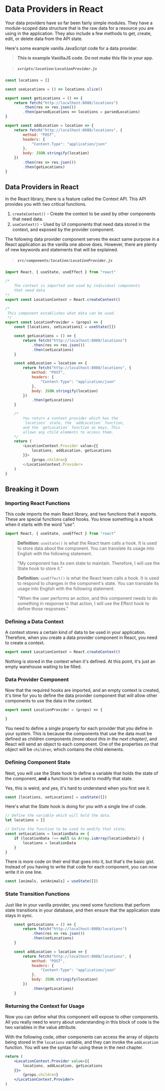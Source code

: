 # Data Providers in React

Your data providers have so far been fairly simple modules. They have a module-scoped data structure that is the raw data for a resource you are using in the application. They also include a few methods to get, create, edit, or delete data from the API state.

Here's some example vanilla JavaScript code for a data provider.

> **This is example VanillaJS code. Do not make this file in your app.**

> ##### `scripts/location/LocationProvider.js`

```js
const locations = []

const useLocations = () => locations.slice()

export const getLocations = () => {
    return fetch("http://localhost:8088/locations")
        .then(res => res.json())
        .then(parsedLocations => locations = parsedLocations)
}

export const addLocation = location => {
    return fetch("http://localhost:8088/locations", {
        method: "POST",
        headers: {
            "Content-Type": "application/json"
        },
        body: JSON.stringify(location)
    })
        .then(res => res.json())
        .then(getLocations)
}
```

## Data Providers in React

In the React library, there is a feature called the Context API. This API provides you with two critical functions.

1. `createContext()` - Create the context to be used by other components that need data.
1. `useContext()` - Used by UI components that need data stored in the context, and exposed by the provider component.

The following data provider component serves the exact same purpose in a React application as the vanilla one above does. However, there are plenty of new keywords and statements that will be explained.

> ##### `src/components/location/LocationProvider.js`

```js
import React, { useState, useEffect } from "react"

/*
    The context is imported and used by individual components
    that need data
*/
export const LocationContext = React.createContext()

/*
 This component establishes what data can be used.
 */
export const LocationProvider = (props) => {
    const [locations, setLocations] = useState([])

    const getLocations = () => {
        return fetch("http://localhost:8088/locations")
            .then(res => res.json())
            .then(setLocations)
    }

    const addLocation = location => {
        return fetch("http://localhost:8088/locations", {
            method: "POST",
            headers: {
                "Content-Type": "application/json"
            },
            body: JSON.stringify(location)
        })
            .then(getLocations)
    }

    /*
        You return a context provider which has the
        `locations` state, the `addLocation` function,
        and the `getLocation` function as keys. This
        allows any child elements to access them.
    */
    return (
        <LocationContext.Provider value={{
            locations, addLocation, getLocations
        }}>
            {props.children}
        </LocationContext.Provider>
    )
}
```

## Breaking it Down

### Importing React Functions

This code imports the main React library, and two functions that it exports. These are special functions called hooks. You know something is a hook when it starts with the word _"use"_.


```js
import React, { useState, useEffect } from "react"
```

> **Definition:** `useState()` is what the React team calls a hook. It is used to store data about the component. You can translate its usage into English with the following statement.
>
> "My component has its own state to maintain. Therefore, I will use the State hook to store it."

> **Definition:** `useEffect()` is what the React team calls a hook. It is used to respond to changes in the component's state. You can translate its usage into English with the following statement.
>
> "When the user performs an action, and this component needs to do something in response to that action, I will use the Effect hook to define those responses."

### Defining a Data Context

A context stores a certain kind of data to be used in your application. Therefore, when you create a data provider component in React, you need to create a context.

```js
export const LocationContext = React.createContext()
```

Nothing is stored in the context when it's defined. At this point, it's just an empty warehouse waiting to be filled.

### Data Provider Component

Now that the required hooks are imported, and an empty context is created, it's time for you to define the data provider component that will allow other components to use the data in the context.

```js
export const LocationProvider = (props) => {

}
```

You need to define a single property for each provider that you define in your system. This is because the components that use the data must be defined as children components _(more about this in the next chapter)_, and React will send an object to each component. One of the properties on that object will be `children`, which contains the child elements.

### Defining Component State

Next, you will use the State hook to define a variable that holds the state of the component, **and** a function to be used to modify that state.

Yes, this is weird, and yes, it's hard to understand when you first see it.

```js
const [locations, setLocations] = useState([])
```

Here's what the State hook is doing for you with a single line of code.

```js
// Define the variable which will hold the data.
let locations = []

// Define the function to be used to modify that state.
const setLocations = locationData => {
    if (locationData !== null && Array.isArray(locationData)) {
        locations = locationData
    }
}
```

There is more code on their end that goes into it, but that's the basic gist. Instead of you having to write that code for each component, you can now write it in one line.

```js
const [animals, setAnimals] = useState([])
```

### State Transition Functions

Just like in your vanilla provider, you need some functions that perform state transitions in your database, and then ensure that the application state stays in sync.

```js
    const getLocations = () => {
        return fetch("http://localhost:8088/locations")
            .then(res => res.json())
            .then(setLocations)
    }

    const addLocation = location => {
        return fetch("http://localhost:8088/locations", {
            method: "POST",
            headers: {
                "Content-Type": "application/json"
            },
            body: JSON.stringify(location)
        })
            .then(getLocations)
    }
```

### Returning the Context for Usage

Now you can define what this component will expose to other components. All you really need to worry about understanding in this block of code is the two variables in the value attribute.

With the following code, other components can access the array of objects being stored in the `locations` variable, and they can invoke the `addLocation` function. You will see the syntax for using these in the next chapter.

```jsx
return (
    <LocationContext.Provider value={{
        locations, addLocation, getLocations
    }}>
        {props.children}
    </LocationContext.Provider>
)
```